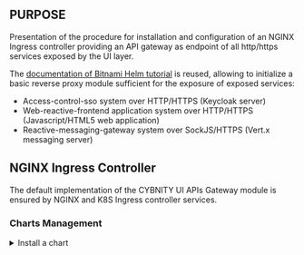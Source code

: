 ## PURPOSE
Presentation of the procedure for installation and configuration of an NGINX Ingress controller providing an API gateway as endpoint of all http/https services exposed by the UI layer.

The [documentation of Bitnami Helm tutorial](https://github.com/bitnami/charts/tree/main/bitnami/nginx-ingress-controller/#installing-the-chart) is reused, allowing to initialize a basic reverse proxy module sufficient for the exposure of exposed services:
- Access-control-sso system over HTTP/HTTPS (Keycloak server)
- Web-reactive-frontend application system over HTTP/HTTPS (Javascript/HTML5 web application)
- Reactive-messaging-gateway system over SockJS/HTTPS (Vert.x messaging server)

## NGINX Ingress Controller
The default implementation of the CYBNITY UI APIs Gateway module is ensured by NGINX and K8S Ingress controller services.

### Charts Management
<details><summary>Install a chart</summary>
<p>

```console
helm repo add binami https://charts.bitnami.com/bitnami

# Install the local value.xml configuration of Ingress charts provided by charts repository
helm install ingress -f ./nginx-ingress-controller/values.yaml bitnami/nginx-ingress-controller
```

</p>
</details>

